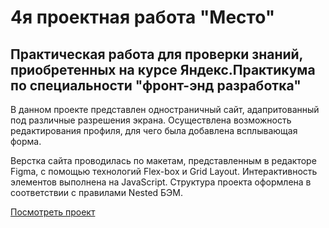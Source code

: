 ﻿# 4я проектная работа "Место"

Практическая работа для проверки знаний, приобретенных на курсе Яндекс.Практикума по специальности "фронт-энд разработка" 
-----

В данном проекте представлен одностраничный сайт, адапритованный под различные разрешения экрана. Осуществлена возможность редактирования профиля, для чего была добавлена всплывающая форма.

Верстка сайта проводилась по макетам, представленным в редакторе Figma, с помощью технологий Flex-box и Grid Layout. Интерактивность элементов выполнена на JavaScript.
Структура проекта оформлена в соответствии с правилами Nested БЭМ.

[Посмотреть проект](https://bulmarik.github.io/mesto/index.html)